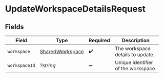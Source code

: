 # UpdateWorkspaceDetailsRequest


## Fields

| Field                                                | Type                                                 | Required                                             | Description                                          |
| ---------------------------------------------------- | ---------------------------------------------------- | ---------------------------------------------------- | ---------------------------------------------------- |
| `workspace`                                          | [Shared\Workspace](../../Models/Shared/Workspace.md) | :heavy_check_mark:                                   | The workspace details to update.                     |
| `workspaceId`                                        | *?string*                                            | :heavy_minus_sign:                                   | Unique identifier of the workspace.                  |